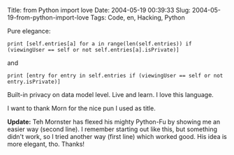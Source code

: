 Title: from Python import love
Date: 2004-05-19 00:39:33
Slug: 2004-05-19-from-python-import-love
Tags: Code, en, Hacking, Python


Pure elegance:

`print [self.entries[a] for a in range(len(self.entries)) if (viewingUser ==
self or not self.entries[a].isPrivate)]`

and

`print [entry for entry in self.entries if (viewingUser == self or not
entry.isPrivate)]`

Built-in privacy on data model level. Live and learn. I love this language.

I want to thank Morn for the nice pun I used as title.

**Update:** Teh Mornster has flexed his mighty Python-Fu by showing me an easier way (second line). I remember starting out like this, but something didn't work, so I tried another way (first line) which worked good. His idea is more elegant, tho. Thanks!
